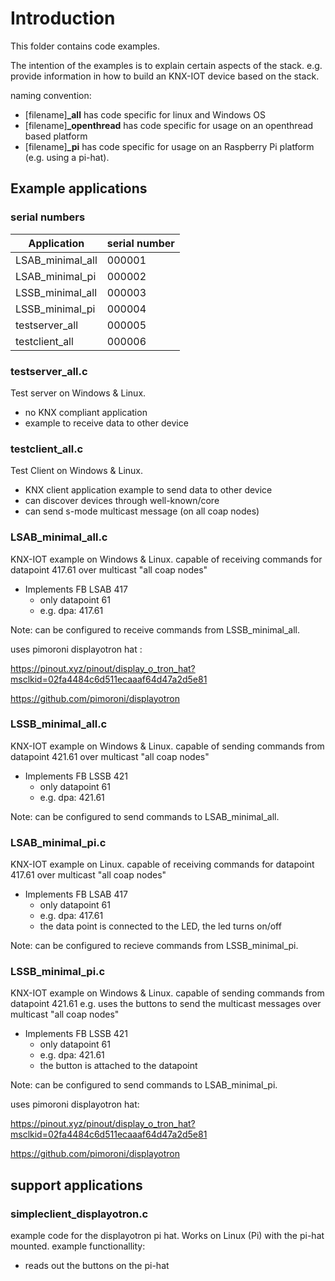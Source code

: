 # Introduction

This folder contains code examples.

The intention of the examples is to explain certain aspects of the stack.
e.g. provide information in how to build an KNX-IOT device based on the stack.

naming convention:

- [filename]**_all** has code specific for linux and Windows OS
- [filename]**_openthread** has code specific for usage on an openthread based platform
- [filename]**_pi** has code specific for usage on an Raspberry Pi platform (e.g. using a pi-hat).

## Example applications

### serial numbers

| Application       | serial number |
| ----------------- | ----------- |
| LSAB_minimal_all  | 000001 |
| LSAB_minimal_pi   | 000002 |
| LSSB_minimal_all  | 000003 |
| LSSB_minimal_pi   | 000004 |
| testserver_all    | 000005 |
| testclient_all    | 000006 |

### testserver_all.c

Test server on Windows & Linux.

- no KNX compliant application
- example to receive data to other device

### testclient_all.c

Test Client on Windows & Linux.

- KNX client application
   example to send data to other device
- can discover devices through well-known/core
- can send s-mode multicast message (on all coap nodes)

### LSAB_minimal_all.c

KNX-IOT example on Windows & Linux.
capable of receiving commands for datapoint 417.61
over multicast "all coap nodes"

- Implements FB LSAB 417
  - only datapoint 61
  - e.g. dpa: 417.61

Note: can be configured to receive commands from LSSB_minimal_all.

uses pimoroni displayotron hat :

https://pinout.xyz/pinout/display_o_tron_hat?msclkid=02fa4484c6d511ecaaaf64d47a2d5e81

https://github.com/pimoroni/displayotron

### LSSB_minimal_all.c

KNX-IOT example on Windows & Linux.
capable of sending commands from datapoint 421.61
over multicast "all coap nodes"

- Implements FB LSSB 421
  - only datapoint 61
  - e.g. dpa: 421.61

Note: can be configured to send commands to LSAB_minimal_all.

### LSAB_minimal_pi.c

KNX-IOT example on Linux.
capable of receiving commands for datapoint 417.61
over multicast "all coap nodes"

- Implements FB LSAB 417
  - only datapoint 61
  - e.g. dpa: 417.61
  - the data point is connected to the LED, the led turns on/off
  
Note: can be configured to recieve commands from LSSB_minimal_pi.

### LSSB_minimal_pi.c

KNX-IOT example on Windows & Linux.
capable of sending commands from datapoint 421.61
e.g. uses the buttons to send the multicast messages
over multicast "all coap nodes"

- Implements FB LSSB 421
  - only datapoint 61
  - e.g. dpa: 421.61
  - the button is attached to the datapoint

Note: can be configured to send commands to LSAB_minimal_pi.

uses pimoroni displayotron hat:

https://pinout.xyz/pinout/display_o_tron_hat?msclkid=02fa4484c6d511ecaaaf64d47a2d5e81

https://github.com/pimoroni/displayotron

## support applications

### simpleclient_displayotron.c

example code for the displayotron pi hat.
Works on Linux (Pi) with the pi-hat mounted.
example functionallity:

- reads out the buttons on the pi-hat
